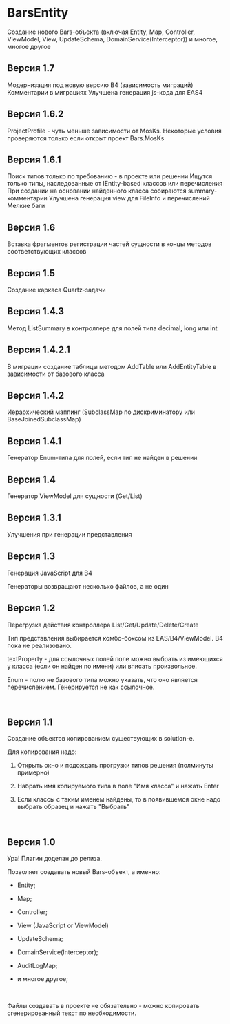# BarsEntity
Создание нового Bars-объекта (включая Entity, Map, Controller, ViewModel, View, UpdateSchema, DomainService(Interceptor)) и многое, многое другое


Версия 1.7
----------

Модернизация под новую версию B4 (зависимость миграций)
Комментарии в миграциях
Улучшена генерация js-кода для EAS4

Версия 1.6.2
----------

ProjectProfile - чуть меньше зависимости от MosKs. Некоторые условия проверяются только если открыт проект Bars.MosKs


Версия 1.6.1
----------

Поиск типов только по требованию - в проекте или решении
Ищутся только типы, наследованные от IEntity-based классов или перечисления
При создании на основании найденного класса собираются summary-комментарии
Улучшена генерация view для FileInfo и перечислений
Мелкие баги


Версия 1.6
----------

Вставка фрагментов регистрации частей сущности в концы методов соответствующих классов


Версия 1.5
----------

Создание каркаса Quartz-задачи


Версия 1.4.3
----------

Метод ListSummary в контроллере для полей типа decimal, long или int


Версия 1.4.2.1
----------

В миграции создание таблицы методом AddTable или AddEntityTable в зависимости от базового класса


Версия 1.4.2
----------

Иерархический маппинг (SubclassMap по дискриминатору или BaseJoinedSubclassMap)


Версия 1.4.1
----------

Генератор Enum-типа для полей, если тип не найден в решении


Версия 1.4
----------

Генератор ViewModel для сущности (Get/List)


Версия 1.3.1
----------

Улучшения при генерации представления


Версия 1.3
----------

Генерация JavaScript для B4

Генераторы возвращают несколько файлов, а не один

Версия 1.2
----------

Перегрузка действия контроллера List/Get/Update/Delete/Create

Тип представления выбирается комбо-боксом из EAS/B4/ViewModel. B4 пока не
реализовано.

textProperty - для ссылочных полей поле можно выбрать из имеющихся у класса
(если он найден по имени) или вписать произвольное.

Enum - полю не базового типа можно указать, что оно является перечислением.
Генерируется не как ссылочное.

 

Версия 1.1
----------

Создание объектов копированием существующих в solution-е.

Для копирования надо:

1.  Открыть окно и подождать прогрузки типов решения (полминуты примерно)

2.  Набрать имя копируемого типа в поле "Имя класса" и нажать Enter

3.  Если классы с таким именем найдены, то в появившемся окне надо выбрать
    образец и нажать "Выбрать"

 

Версия 1.0
----------

Ура! Плагин доделан до релиза.

Позволяет создавать новый Bars-объект, а именно:

-   Entity;

-   Map;

-   Controller;

-   View (JavaScript or ViewModel)

-   UpdateSchema;

-   DomainService(Interceptor);

-   AuditLogMap;

-   и многое другое;

 

Файлы создавать в проекте не обязательно - можно копировать сгенерированный
текст по необходимости.